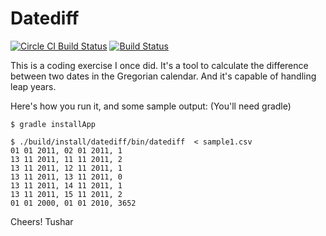 Datediff
========

[![Circle CI Build Status](https://circleci.com/gh/pokle/datediff.png?circle-token=6b4b88a0d80e58c518f0cbdd364e5e279f8c036b)](https://circleci.com/gh/pokle/datediff)
[![Build Status](https://travis-ci.org/pokle/datediff.png)](https://travis-ci.org/pokle/datediff)

This is a coding exercise I once did. It's a tool to calculate the difference between two dates in the Gregorian calendar. And it's capable of handling leap years.

Here's how you run it, and some sample output: (You'll need gradle)

    $ gradle installApp

    $ ./build/install/datediff/bin/datediff  < sample1.csv
    01 01 2011, 02 01 2011, 1
	13 11 2011, 11 11 2011, 2
	13 11 2011, 12 11 2011, 1
	13 11 2011, 13 11 2011, 0
	13 11 2011, 14 11 2011, 1
	13 11 2011, 15 11 2011, 2
	01 01 2000, 01 01 2010, 3652


Cheers!
Tushar
